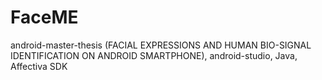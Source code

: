 # FaceME
android-master-thesis (FACIAL EXPRESSIONS AND HUMAN BIO-SIGNAL IDENTIFICATION ON ANDROID SMARTPHONE),
android-studio,
Java,
Affectiva SDK

